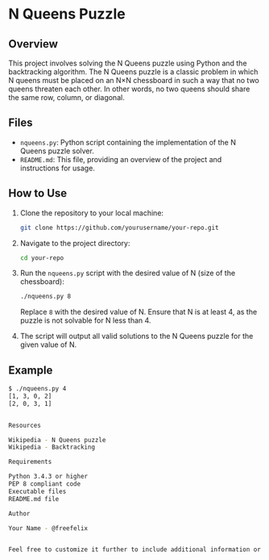 # N Queens Puzzle

## Overview

This project involves solving the N Queens puzzle using Python and the backtracking algorithm. The N Queens puzzle is a classic problem in which N queens must be placed on an N×N chessboard in such a way that no two queens threaten each other. In other words, no two queens should share the same row, column, or diagonal.

## Files

- `nqueens.py`: Python script containing the implementation of the N Queens puzzle solver.
- `README.md`: This file, providing an overview of the project and instructions for usage.

## How to Use

1. Clone the repository to your local machine:

    ```bash
    git clone https://github.com/yourusername/your-repo.git
    ```

2. Navigate to the project directory:

    ```bash
    cd your-repo
    ```

3. Run the `nqueens.py` script with the desired value of N (size of the chessboard):

    ```bash
    ./nqueens.py 8
    ```

    Replace `8` with the desired value of N. Ensure that N is at least 4, as the puzzle is not solvable for N less than 4.

4. The script will output all valid solutions to the N Queens puzzle for the given value of N.

## Example

```bash
$ ./nqueens.py 4
[1, 3, 0, 2]
[2, 0, 3, 1]


Resources

Wikipedia - N Queens puzzle
Wikipedia - Backtracking

Requirements

Python 3.4.3 or higher
PEP 8 compliant code
Executable files
README.md file

Author

Your Name - @freefelix


Feel free to customize it further to include additional information or instructions specific to your project.

